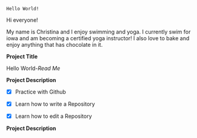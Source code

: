 	Hello World!

Hi everyone!

My name is Christina and I enjoy swimming and yoga. 
I currently swim for iowa and am becoming a certified yoga instructor!
I also love to bake and enjoy anything that has chocolate in it. 

**Project Title**

Hello World-*Read Me*


**Project Description**
- [x] Practice with Github
- [x] Learn how to write a Repository
- [x] Learn how to edit a Repository


**Project Description**
